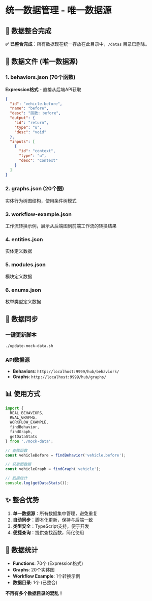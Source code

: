 # 统一数据管理 - 唯一数据源

## 🎯 数据整合完成

**✅ 已整合完成**：所有数据现在统一存放在此目录中，`/datas` 目录已删除。

## 📁 数据文件 (唯一数据源)

### 1. behaviors.json (70个函数)
**Expression格式** - 直接从后端API获取
```json
{
  "id": "vehicle.before",
  "name": "before",
  "desc": "函数: before",
  "output": {
    "id": "return",
    "type": "u",
    "desc": "void"
  },
  "inputs": [
    {
      "id": "context",
      "type": "u",
      "desc": "Context"
    }
  ]
}
```

### 2. graphs.json (20个图)
实体行为树图结构，使用条件树模式

### 3. workflow-example.json
工作流转换示例，展示从后端图到前端工作流的转换结果

### 4. entities.json
实体定义数据

### 5. modules.json
模块定义数据

### 6. enums.json
枚举类型定义数据

## 🔄 数据同步

### 一键更新脚本
```bash
./update-mock-data.sh
```

### API数据源
- **Behaviors**: `http://localhost:9999/hub/behaviors/`
- **Graphs**: `http://localhost:9999/hub/graphs/`

## 📊 使用方式

```typescript
import {
  REAL_BEHAVIORS,
  REAL_GRAPHS,
  WORKFLOW_EXAMPLE,
  findBehavior,
  findGraph,
  getDataStats
} from './mock-data';

// 查找函数
const vehicleBefore = findBehavior('vehicle.before');

// 获取图数据
const vehicleGraph = findGraph('vehicle');

// 数据统计
console.log(getDataStats());
```

## ✨ 整合优势

1. **单一数据源**：所有数据集中管理，避免重复
2. **自动同步**：脚本化更新，保持与后端一致
3. **类型安全**：TypeScript支持，便于开发
4. **便捷查询**：提供查找函数，简化使用

## 🎉 数据统计

- **Functions**: 70个 (Expression格式)
- **Graphs**: 20个实体图
- **Workflow Example**: 1个转换示例
- **数据目录**: 1个 (已整合)

**不再有多个数据目录的混乱！**
